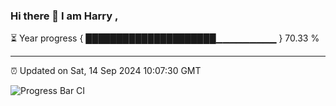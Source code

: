### Hi there 👋 I am Harry , 

⏳ Year progress { █████████████████████▁▁▁▁▁▁▁▁▁ } 70.33 %

---

⏰ Updated on Sat, 14 Sep 2024 10:07:30 GMT

![Progress Bar CI](https://github.com/duykhang68/duykhang68/workflows/Progress%20Bar%20CI/badge.svg)
